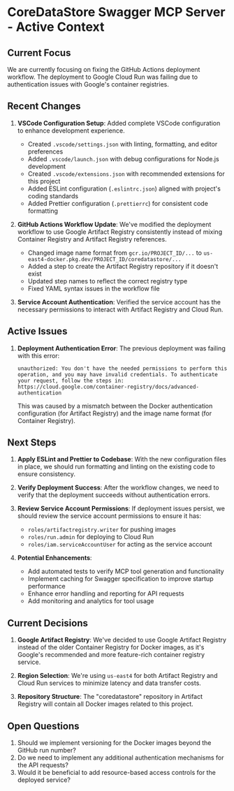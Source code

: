 # CoreDataStore Swagger MCP Server - Active Context

## Current Focus
We are currently focusing on fixing the GitHub Actions deployment workflow. The deployment to Google Cloud Run was failing due to authentication issues with Google's container registries.

## Recent Changes
1. **VSCode Configuration Setup**: Added complete VSCode configuration to enhance development experience.
   - Created `.vscode/settings.json` with linting, formatting, and editor preferences
   - Added `.vscode/launch.json` with debug configurations for Node.js development
   - Created `.vscode/extensions.json` with recommended extensions for this project
   - Added ESLint configuration (`.eslintrc.json`) aligned with project's coding standards
   - Added Prettier configuration (`.prettierrc`) for consistent code formatting

2. **GitHub Actions Workflow Update**: We've modified the deployment workflow to use Google Artifact Registry consistently instead of mixing Container Registry and Artifact Registry references.
   - Changed image name format from `gcr.io/PROJECT_ID/...` to `us-east4-docker.pkg.dev/PROJECT_ID/coredatastore/...`
   - Added a step to create the Artifact Registry repository if it doesn't exist
   - Updated step names to reflect the correct registry type
   - Fixed YAML syntax issues in the workflow file

3. **Service Account Authentication**: Verified the service account has the necessary permissions to interact with Artifact Registry and Cloud Run.

## Active Issues
1. **Deployment Authentication Error**: The previous deployment was failing with this error:
   ```
   unauthorized: You don't have the needed permissions to perform this operation, and you may have invalid credentials. To authenticate your request, follow the steps in: https://cloud.google.com/container-registry/docs/advanced-authentication
   ```
   This was caused by a mismatch between the Docker authentication configuration (for Artifact Registry) and the image name format (for Container Registry).

## Next Steps
1. **Apply ESLint and Prettier to Codebase**: With the new configuration files in place, we should run formatting and linting on the existing code to ensure consistency.

2. **Verify Deployment Success**: After the workflow changes, we need to verify that the deployment succeeds without authentication errors.

2. **Review Service Account Permissions**: If deployment issues persist, we should review the service account permissions to ensure it has:
   - `roles/artifactregistry.writer` for pushing images
   - `roles/run.admin` for deploying to Cloud Run
   - `roles/iam.serviceAccountUser` for acting as the service account

3. **Potential Enhancements**:
   - Add automated tests to verify MCP tool generation and functionality
   - Implement caching for Swagger specification to improve startup performance
   - Enhance error handling and reporting for API requests
   - Add monitoring and analytics for tool usage

## Current Decisions
1. **Google Artifact Registry**: We've decided to use Google Artifact Registry instead of the older Container Registry for Docker images, as it's Google's recommended and more feature-rich container registry service.

2. **Region Selection**: We're using `us-east4` for both Artifact Registry and Cloud Run services to minimize latency and data transfer costs.

3. **Repository Structure**: The "coredatastore" repository in Artifact Registry will contain all Docker images related to this project.

## Open Questions
1. Should we implement versioning for the Docker images beyond the GitHub run number?
2. Do we need to implement any additional authentication mechanisms for the API requests?
3. Would it be beneficial to add resource-based access controls for the deployed service?
